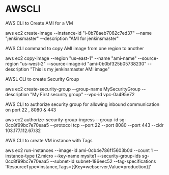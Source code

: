 # AWSCLI

AWS CLI to Create AMI for a VM

aws ec2 create-image --instance-id "i-0b78aeb7062c7ed37"  --name "jenkinsmaster" --description "AMI for jenkinsmaster"


AWS CLI command to copy AMI image from one region to another

 aws ec2 copy-image --region "us-east-1" --name "ami-name" --source-region "us-west-2" --source-image-id "ami-0b0bf325b05738230" --description "This is my jenkinsmaster AMI image"
 
 
 AWSL CLI to create Security Group

aws ec2 create-security-group --group-name MySecurityGroup --description "My First security group" --vpc-id vpc-0a495e72

AWS CLI to authorize security group for allowing inbound communication on port 22 , 8080 & 443

aws ec2 authorize-security-group-ingress --group-id sg-0cc8f99bc7e70eaa5 --protocol tcp --port 22 --port 8080 --port 443 --cidr 103.177.112.67/32

AWS CLI to create VM instance with Tags

aws ec2 run-instances --image-id ami-0cb4e786f15603b0d --count 1 --instance-type t2.micro --key-name mysite1 --security-group-ids sg-0cc8f99bc7e70eaa5 --subnet-id subnet-186eec52 --tag-specifications 'ResourceType=instance,Tags=[{Key=webserver,Value=production}]'



